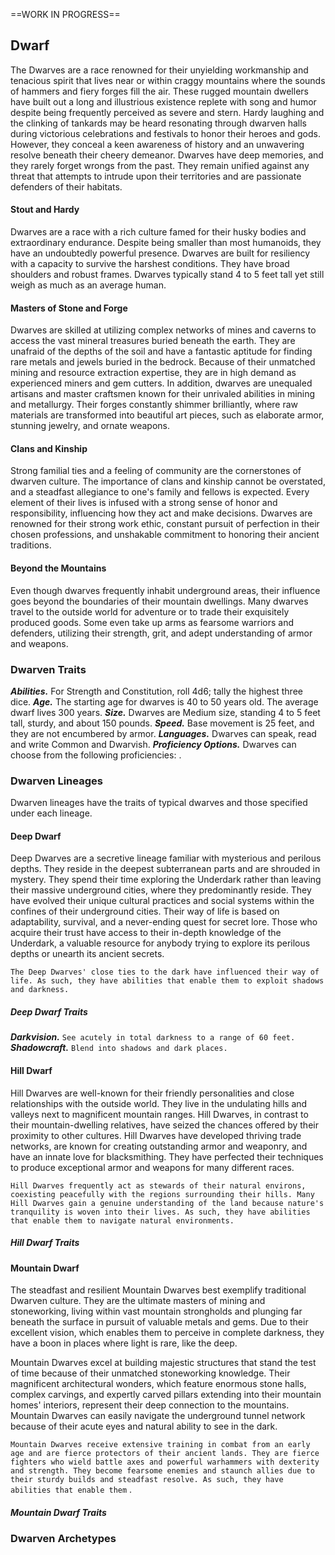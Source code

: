 ==WORK IN PROGRESS==

## Dwarf

The Dwarves are a race renowned for their unyielding workmanship and tenacious spirit that lives near or within craggy mountains where the sounds of hammers and fiery forges fill the air. These rugged mountain dwellers have built out a long and illustrious existence replete with song and humor despite being frequently perceived as severe and stern. Hardy laughing and the clinking of tankards may be heard resonating through dwarven halls during victorious celebrations and festivals to honor their heroes and gods. However, they conceal a keen awareness of history and an unwavering resolve beneath their cheery demeanor. Dwarves have deep memories, and they rarely forget wrongs from the past. They remain unified against any threat that attempts to intrude upon their territories and are passionate defenders of their habitats.

#### Stout and Hardy

Dwarves are a race with a rich culture famed for their husky bodies and extraordinary endurance. Despite being smaller than most humanoids, they have an undoubtedly powerful presence. Dwarves are built for resiliency with a capacity to survive the harshest conditions. They have broad shoulders and robust frames. Dwarves typically stand 4 to 5 feet tall yet still weigh as much as an average human.

#### Masters of Stone and Forge

Dwarves are skilled at utilizing complex networks of mines and caverns to access the vast mineral treasures buried beneath the earth. They are unafraid of the depths of the soil and have a fantastic aptitude for finding rare metals and jewels buried in the bedrock. Because of their unmatched mining and resource extraction expertise, they are in high demand as experienced miners and gem cutters. In addition, dwarves are unequaled artisans and master craftsmen known for their unrivaled abilities in mining and metallurgy. Their forges constantly shimmer brilliantly, where raw materials are transformed into beautiful art pieces, such as elaborate armor, stunning jewelry, and ornate weapons.

#### Clans and Kinship

Strong familial ties and a feeling of community are the cornerstones of dwarven culture. The importance of clans and kinship cannot be overstated, and a steadfast allegiance to one's family and fellows is expected. Every element of their lives is infused with a strong sense of honor and responsibility, influencing how they act and make decisions. Dwarves are renowned for their strong work ethic, constant pursuit of perfection in their chosen professions, and unshakable commitment to honoring their ancient traditions.

#### Beyond the Mountains

Even though dwarves frequently inhabit underground areas, their influence goes beyond the boundaries of their mountain dwellings. Many dwarves travel to the outside world for adventure or to trade their exquisitely produced goods. Some even take up arms as fearsome warriors and defenders, utilizing their strength, grit, and adept understanding of armor and weapons.

### Dwarven Traits

***Abilities.*** For Strength and Constitution, roll 4d6; tally the highest three dice.
***Age.*** The starting age for dwarves is 40 to 50 years old. The average dwarf lives 300 years.
***Size.*** Dwarves are Medium size, standing 4 to 5 feet tall, sturdy, and about 150 pounds.
***Speed.*** Base movement is 25 feet, and they are not encumbered by armor.
***Languages.*** Dwarves can speak, read and write Common and Dwarvish.
***Proficiency Options.*** Dwarves can choose from the following proficiencies: <!--Add Proficiencies here-->.

### Dwarven Lineages

Dwarven lineages have the traits of typical dwarves and those specified under each lineage.

#### Deep Dwarf

Deep Dwarves are a secretive lineage familiar with mysterious and perilous depths. They reside in the deepest subterranean parts and are shrouded in mystery. They spend their time exploring the Underdark rather than leaving their massive underground cities, where they predominantly reside. They have evolved their unique cultural practices and social systems within the confines of their underground cities. Their way of life is based on adaptability, survival, and a never-ending quest for secret lore. Those who acquire their trust have access to their in-depth knowledge of the Underdark, a valuable resource for anybody trying to explore its perilous depths or unearth its ancient secrets.

`The Deep Dwarves' close ties to the dark have influenced their way of life. As such, they have abilities that enable them to exploit shadows and darkness.`

##### Deep Dwarf Traits

***Darkvision.*** `See acutely in total darkness to a range of 60 feet.`
***Shadowcraft.*** `Blend into shadows and dark places.` <!--More info needed--> 

#### Hill Dwarf

Hill Dwarves are well-known for their friendly personalities and close relationships with the outside world. They live in the undulating hills and valleys next to magnificent mountain ranges. Hill Dwarves, in contrast to their mountain-dwelling relatives, have seized the chances offered by their proximity to other cultures. Hill Dwarves have developed thriving trade networks, are known for creating outstanding armor and weaponry, and have an innate love for blacksmithing. They have perfected their techniques to produce exceptional armor and weapons for many different races.

`Hill Dwarves frequently act as stewards of their natural environs, coexisting peacefully with the regions surrounding their hills. Many Hill Dwarves gain a genuine understanding of the land because nature's tranquility is woven into their lives. As such, they have abilities that enable them to navigate natural environments.`

##### Hill Dwarf Traits

<!--Add Traits here -->

#### Mountain Dwarf

The steadfast and resilient Mountain Dwarves best exemplify traditional Dwarven culture. They are the ultimate masters of mining and stoneworking, living within vast mountain strongholds and plunging far beneath the surface in pursuit of valuable metals and gems. Due to their excellent vision, which enables them to perceive in complete darkness, they have a boon in places where light is rare, like the deep.

Mountain Dwarves excel at building majestic structures that stand the test of time because of their unmatched stoneworking knowledge. Their magnificent architectural wonders, which feature enormous stone halls, complex carvings, and expertly carved pillars extending into their mountain homes' interiors, represent their deep connection to the mountains. Mountain Dwarves can easily navigate the underground tunnel network because of their acute eyes and natural ability to see in the dark.

`Mountain Dwarves receive extensive training in combat from an early age and are fierce protectors of their ancient lands. They are fierce fighters who wield battle axes and powerful warhammers with dexterity and strength. They become fearsome enemies and staunch allies due to their sturdy builds and steadfast resolve. As such, they have abilities that enable them` <!--Add more here -->.

##### Mountain Dwarf Traits

<!--Add Traits here -->

### Dwarven Archetypes

<!--Add copy here -->
